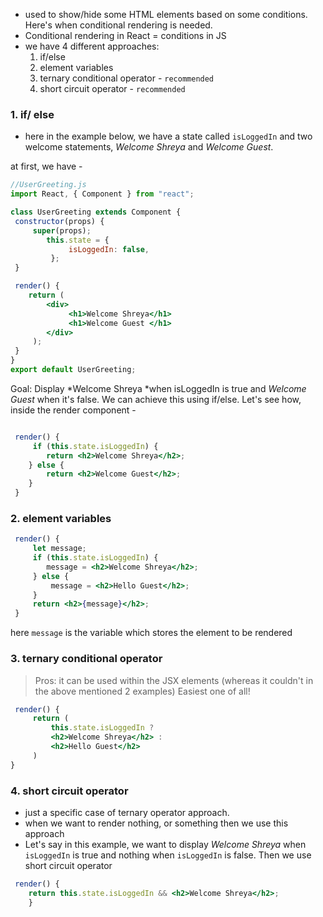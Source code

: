 - used to show/hide some HTML elements based on some conditions. Here's when conditional rendering is needed.
- Conditional rendering in React = conditions in JS
- we have 4 different approaches:
	1. if/else
	2. element variables
	3. ternary conditional operator - `recommended`
	4. short circuit operator - `recommended`


### 1. if/ else 
- here in the example below, we have a state called `isLoggedIn` and two welcome statements, *Welcome Shreya* and *Welcome Guest*.

at first, we have - 
```jsx
//UserGreeting.js
import React, { Component } from "react";

class UserGreeting extends Component {
 constructor(props) {
	 super(props);
	 	this.state = {
			 isLoggedIn: false,
		 };
 }

 render() {
	return (
		<div>
			 <h1>Welcome Shreya</h1>
			 <h1>Welcome Guest </h1>
		</div>
	 );
 }
}
export default UserGreeting;
```


Goal: Display *Welcome Shreya *when isLoggedIn is true and *Welcome Guest* when it's false. 
We can achieve this using if/else. Let's see how, inside the render component  - 

```jsx

 render() {
	 if (this.state.isLoggedIn) {
 		return <h2>Welcome Shreya</h2>;
 	} else {
 		return <h2>Welcome Guest</h2>;
  	}
 }
```

### 2. element variables

```jsx
 render() {
	 let message;
	 if (this.state.isLoggedIn) {
	 	message = <h2>Welcome Shreya</h2>;
	 } else {
		 message = <h2>Hello Guest</h2>;
	 }
	 return <h2>{message}</h2>;
 }
```

here `message` is the variable which stores the element to be rendered

### 3.  ternary conditional operator
> Pros: it can be used within the JSX elements (whereas it couldn't in the above mentioned 2 examples)
> Easiest one of all!

```jsx
 render() {
	 return (
		 this.state.isLoggedIn ?
		 <h2>Welcome Shreya</h2> :
		 <h2>Hello Guest</h2>
	 )
}
```


### 4. short circuit operator 
- just a specific case of ternary operator approach.
- when we want to render nothing, or something then we use this approach
- Let's say in this example, we want to display *Welcome Shreya* when `isLoggedIn` is true and nothing when `isLoggedIn` is false. Then we use short circuit operator
 ```jsx
  render() {
	 return this.state.isLoggedIn && <h2>Welcome Shreya</h2>;
	 }
 ```